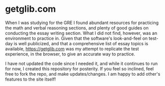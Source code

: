 # getglib.com
When I was studying for the GRE I found abundant resources for practicing the math and verbal reasoning sections, and plenty of good guides on conducting the essay writing section. What I did not find, however, was an environment to practice in. Given that the software's look-and-feel on test-day is well publicized, and that a comprehensive list of essay topics is available, https://getglib.com was my attempt to replicate the test experience, in the browser, to give an accurate way to practice.

I have not updated the code since I needed it, and while it continues to run for now, I created this repository for posterity. If you feel so inclined, feel free to fork the repo, and make updates/changes. I am happy to add other's features to the site itself!


